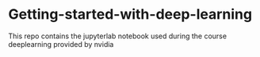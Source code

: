 # Getting-started-with-deep-learning
This repo contains the jupyterlab notebook used during the course deeplearning provided by nvidia
